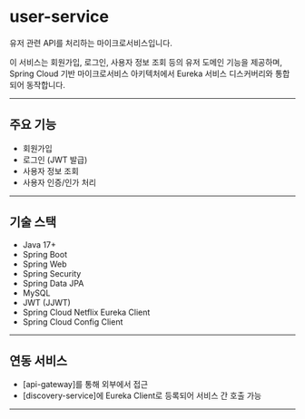# user-service

유저 관련 API를 처리하는 마이크로서비스입니다.

이 서비스는 회원가입, 로그인, 사용자 정보 조회 등의 유저 도메인 기능을 제공하며,  
Spring Cloud 기반 마이크로서비스 아키텍처에서 Eureka 서비스 디스커버리와 통합되어 동작합니다.

---

## 주요 기능

- 회원가입
- 로그인 (JWT 발급)
- 사용자 정보 조회
- 사용자 인증/인가 처리

---

## 기술 스택

- Java 17+
- Spring Boot
- Spring Web
- Spring Security
- Spring Data JPA
- MySQL
- JWT (JJWT)
- Spring Cloud Netflix Eureka Client
- Spring Cloud Config Client

---

## 연동 서비스

- [api-gateway]를 통해 외부에서 접근
- [discovery-service]에 Eureka Client로 등록되어 서비스 간 호출 가능

---

